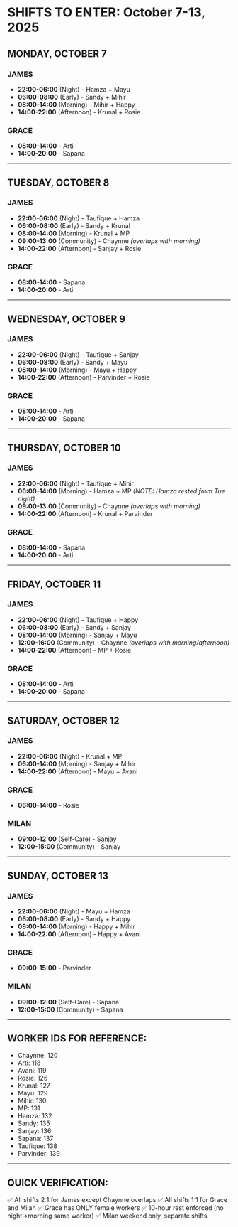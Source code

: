 # SHIFTS TO ENTER: October 7-13, 2025

## MONDAY, OCTOBER 7

### JAMES
- **22:00-06:00** (Night) - Hamza + Mayu
- **06:00-08:00** (Early) - Sandy + Mihir
- **08:00-14:00** (Morning) - Mihir + Happy
- **14:00-22:00** (Afternoon) - Krunal + Rosie

### GRACE
- **08:00-14:00** - Arti
- **14:00-20:00** - Sapana

---

## TUESDAY, OCTOBER 8

### JAMES
- **22:00-06:00** (Night) - Taufique + Hamza
- **06:00-08:00** (Early) - Sandy + Krunal
- **08:00-14:00** (Morning) - Krunal + MP
- **09:00-13:00** (Community) - Chaynne *(overlaps with morning)*
- **14:00-22:00** (Afternoon) - Sanjay + Rosie

### GRACE
- **08:00-14:00** - Sapana
- **14:00-20:00** - Arti

---

## WEDNESDAY, OCTOBER 9

### JAMES
- **22:00-06:00** (Night) - Taufique + Sanjay
- **06:00-08:00** (Early) - Sandy + Mayu
- **08:00-14:00** (Morning) - Mayu + Happy
- **14:00-22:00** (Afternoon) - Parvinder + Rosie

### GRACE
- **08:00-14:00** - Arti
- **14:00-20:00** - Sapana

---

## THURSDAY, OCTOBER 10

### JAMES
- **22:00-06:00** (Night) - Taufique + Mihir
- **06:00-14:00** (Morning) - Hamza + MP *(NOTE: Hamza rested from Tue night)*
- **09:00-13:00** (Community) - Chaynne *(overlaps with morning)*
- **14:00-22:00** (Afternoon) - Krunal + Parvinder

### GRACE
- **08:00-14:00** - Sapana
- **14:00-20:00** - Arti

---

## FRIDAY, OCTOBER 11

### JAMES
- **22:00-06:00** (Night) - Taufique + Happy
- **06:00-08:00** (Early) - Sandy + Sanjay
- **08:00-14:00** (Morning) - Sanjay + Mayu
- **12:00-16:00** (Community) - Chaynne *(overlaps with morning/afternoon)*
- **14:00-22:00** (Afternoon) - MP + Rosie

### GRACE
- **08:00-14:00** - Arti
- **14:00-20:00** - Sapana

---

## SATURDAY, OCTOBER 12

### JAMES
- **22:00-06:00** (Night) - Krunal + MP
- **06:00-14:00** (Morning) - Sanjay + Mihir
- **14:00-22:00** (Afternoon) - Mayu + Avani

### GRACE
- **06:00-14:00** - Rosie

### MILAN
- **09:00-12:00** (Self-Care) - Sanjay
- **12:00-15:00** (Community) - Sanjay

---

## SUNDAY, OCTOBER 13

### JAMES
- **22:00-06:00** (Night) - Mayu + Hamza
- **06:00-08:00** (Early) - Sandy + Happy
- **08:00-14:00** (Morning) - Happy + Mihir
- **14:00-22:00** (Afternoon) - Happy + Avani

### GRACE
- **09:00-15:00** - Parvinder

### MILAN
- **09:00-12:00** (Self-Care) - Sapana
- **12:00-15:00** (Community) - Sapana

---

## WORKER IDS FOR REFERENCE:
- Chaynne: 120
- Arti: 118
- Avani: 119
- Rosie: 126
- Krunal: 127
- Mayu: 129
- Mihir: 130
- MP: 131
- Hamza: 132
- Sandy: 135
- Sanjay: 136
- Sapana: 137
- Taufique: 138
- Parvinder: 139

---

## QUICK VERIFICATION:
✅ All shifts 2:1 for James except Chaynne overlaps
✅ All shifts 1:1 for Grace and Milan
✅ Grace has ONLY female workers
✅ 10-hour rest enforced (no night→morning same worker)
✅ Milan weekend only, separate shifts


